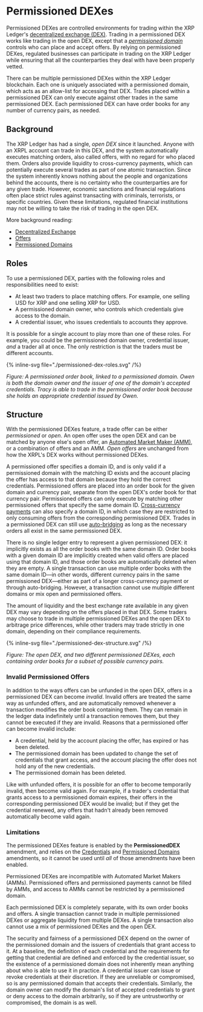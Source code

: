 # Permissioned DEXes

Permissioned DEXes are controlled environments for trading within the XRP Ledger's [decentralized exchange (DEX)](https://xrpl.org/docs/concepts/tokens/decentralized-exchange). Trading in a permissioned DEX works like trading in the open DEX, except that a [_permissioned domain_](../xls-80d-permissioned-domains/index.page.tsx) controls who can place and accept offers. By relying on permissioned DEXes, regulated businesses can participate in trading on the XRP Ledger while ensuring that all the counterparties they deal with have been properly vetted.

There can be multiple permissioned DEXes within the XRP Ledger blockchain. Each one is uniquely associated with a permissioned domain, which acts as an allow-list for accessing that DEX. Trades placed within a permissioned DEX can only execute against other trades in the same permissioned DEX. Each permissioned DEX can have order books for any number of currency pairs, as needed.


## Background

The XRP Ledger has had a single, _open DEX_ since it launched. Anyone with an XRPL account can trade in this DEX, and the system automatically executes matching orders, also called offers, with no regard for who placed them. Orders also provide liquidity to cross-currency payments, which can potentially execute several trades as part of one atomic transaction. Since the system inherently knows nothing about the people and organizations behind the accounts, there is no certainty who the counterparties are for any given trade. However, economic sanctions and financial regulations often place strict rules against transacting with criminals, terrorists, or specific countries. Given these limitations, regulated financial institutions may not be willing to take the risk of trading in the open DEX.

More background reading:

- [Decentralized Exchange](https://xrpl.org/docs/concepts/tokens/decentralized-exchange)
- [Offers](https://xrpl.org/docs/concepts/tokens/decentralized-exchange/offers)
- [Permissioned Domains](https://xrpl.org/docs/concepts/tokens/decentralized-exchange/permissioned-domains)


## Roles

To use a permissioned DEX, parties with the following roles and responsibilities need to exist:

- At least two traders to place matching offers. For example, one selling USD for XRP and one selling XRP for USD.
- A permissioned domain owner, who controls which credentials give access to the domain.
- A credential issuer, who issues credentials to accounts they approve.

It is possible for a single account to play more than one of these roles. For example, you could be the permissioned domain owner, credential issuer, _and_ a trader all at once. The only restriction is that the traders must be different accounts.

{% inline-svg file="./permissioned-dex-roles.svg" /%}

_Figure: A permissioned order book, linked to a permissioned domain. Owen is both the domain owner and the issuer of one of the domain's accepted credentials. Tracy is able to trade in the permissioned order book because she holds an appropriate credential issued by Owen._


## Structure

With the permissioned DEXes feature, a trade offer can be either _permissioned_ or _open_. An open offer uses the open DEX and can be matched by anyone else's open offer, an [Automated Market Maker (AMM)](https://xrpl.org/docs/concepts/tokens/decentralized-exchange/automated-market-makers), or a combination of offers and an AMM. _Open offers_ are unchanged from how the XRPL's DEX works without permissioned DEXes.

A permissioned offer specifies a domain ID, and is only valid if a permissioned domain with the matching ID exists and the account placing the offer has access to that domain because they hold the correct credentials. Permissioned offers are placed into an order book for the given domain and currency pair, separate from the open DEX's order book for that currency pair. Permissioned offers can only execute by matching other permissioned offers that specify the same domain ID. [Cross-currency payments](https://xrpl.org/docs/concepts/payment-types/cross-currency-payments) can also specify a domain ID, in which case they are restricted to only consuming offers from the corresponding permissioned DEX. Trades in a permissioned DEX can still use [auto-bridging](https://xrpl.org/docs/concepts/tokens/decentralized-exchange/autobridging) as long as the necessary orders all exist in the same permissioned DEX.

There is no single ledger entry to represent a given permissioned DEX: it implicitly exists as all the order books with the same domain ID. Order books with a given domain ID are implicitly created when valid offers are placed using that domain ID, and those order books are automatically deleted when they are empty. A single transaction can use multiple order books with the same domain ID—in other words, different currency pairs in the same permissioned DEX—either as part of a longer cross-currency payment or through auto-bridging. However, a transaction cannot use multiple different domains or mix open and permissioned offers.

The amount of liquidity and the best exchange rate available in any given DEX may vary depending on the offers placed in that DEX. Some traders may choose to trade in multiple permissioned DEXes and the open DEX to arbitrage price differences, while other traders may trade strictly in one domain, depending on their compliance requirements.

{% inline-svg file="./permissioned-dex-structure.svg" /%}

_Figure: The open DEX, and two different permissioned DEXes, each containing order books for a subset of possible currency pairs._

### Invalid Permissioned Offers

In addition to the ways offers can be unfunded in the open DEX, offers in a permissioned DEX can become _invalid_. Invalid offers are treated the same way as unfunded offers, and are automatically removed whenever a transaction modifies the order book containing them. They can remain in the ledger data indefinitely until a transaction removes them, but they cannot be executed if they are invalid. Reasons that a permissioned offer can become invalid include:

- A credential, held by the account placing the offer, has expired or has been deleted.
- The permissioned domain has been updated to change the set of credentials that grant access, and the account placing the offer does not hold any of the new credentials.
- The permissioned domain has been deleted.

Like with unfunded offers, it is possible for an offer to become temporarily invalid, then become valid again. For example, if a trader's credential that grants access to a permissioned domain expires, their offers in the corresponding permissioned DEX would be invalid; but if they get the credential renewed, any offers that hadn't already been removed automatically become valid again.

### Limitations

The permissioned DEXes feature is enabled by the **PermissionedDEX** amendment, and relies on the [Credentials](https://xrpl.org/docs/concepts/decentralized-storage/credentials) and [Permissioned Domains](https://xrpl.org/docs/concepts/tokens/decentralized-exchange/permissioned-domains) amendments, so it cannot be used until _all_ of those amendments have been enabled.

Permissioned DEXes are incompatible with Automated Market Makers (AMMs). Permissioned offers and permissioned payments cannot be filled by AMMs, and access to AMMs cannot be restricted by a permissioned domain.

Each permissioned DEX is completely separate, with its own order books and offers. A single transaction cannot trade in multiple permissioned DEXes or aggregate liquidity from multiple DEXes. A single transaction also cannot use a mix of permissioned DEXes and the open DEX.

The security and fairness of a permissioned DEX depend on the owner of the permissioned domain and the issuers of credentials that grant access to it. At a baseline, the definition of each credential and the requirements for getting that credential are defined and enforced by the credential issuer, so the existence of a permissioned domain does not inherently mean anything about who is able to use it in practice. A credential issuer can issue or revoke credentials at their discretion. If they are unreliable or compromised, so is any permissioned domain that accepts their credentials. Similarly, the domain owner can modify the domain's list of accepted credentials to grant or deny access to the domain arbitrarily, so if they are untrustworthy or compromised, the domain is as well.
